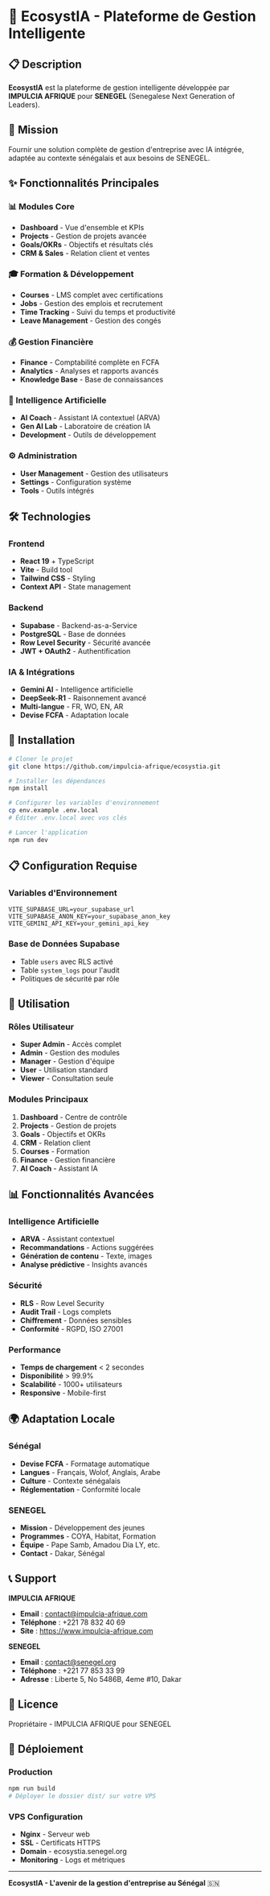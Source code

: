 # 🚀 EcosystIA - Plateforme de Gestion Intelligente

## 📋 Description
**EcosystIA** est la plateforme de gestion intelligente développée par **IMPULCIA AFRIQUE** pour **SENEGEL** (Senegalese Next Generation of Leaders).

## 🎯 Mission
Fournir une solution complète de gestion d'entreprise avec IA intégrée, adaptée au contexte sénégalais et aux besoins de SENEGEL.

## ✨ Fonctionnalités Principales

### 📊 Modules Core
- **Dashboard** - Vue d'ensemble et KPIs
- **Projects** - Gestion de projets avancée
- **Goals/OKRs** - Objectifs et résultats clés
- **CRM & Sales** - Relation client et ventes

### 🎓 Formation & Développement
- **Courses** - LMS complet avec certifications
- **Jobs** - Gestion des emplois et recrutement
- **Time Tracking** - Suivi du temps et productivité
- **Leave Management** - Gestion des congés

### 💰 Gestion Financière
- **Finance** - Comptabilité complète en FCFA
- **Analytics** - Analyses et rapports avancés
- **Knowledge Base** - Base de connaissances

### 🤖 Intelligence Artificielle
- **AI Coach** - Assistant IA contextuel (ARVA)
- **Gen AI Lab** - Laboratoire de création IA
- **Development** - Outils de développement

### ⚙️ Administration
- **User Management** - Gestion des utilisateurs
- **Settings** - Configuration système
- **Tools** - Outils intégrés

## 🛠️ Technologies

### Frontend
- **React 19** + TypeScript
- **Vite** - Build tool
- **Tailwind CSS** - Styling
- **Context API** - State management

### Backend
- **Supabase** - Backend-as-a-Service
- **PostgreSQL** - Base de données
- **Row Level Security** - Sécurité avancée
- **JWT + OAuth2** - Authentification

### IA & Intégrations
- **Gemini AI** - Intelligence artificielle
- **DeepSeek-R1** - Raisonnement avancé
- **Multi-langue** - FR, WO, EN, AR
- **Devise FCFA** - Adaptation locale

## 🚀 Installation

```bash
# Cloner le projet
git clone https://github.com/impulcia-afrique/ecosystia.git

# Installer les dépendances
npm install

# Configurer les variables d'environnement
cp env.example .env.local
# Éditer .env.local avec vos clés

# Lancer l'application
npm run dev
```

## 📋 Configuration Requise

### Variables d'Environnement
```env
VITE_SUPABASE_URL=your_supabase_url
VITE_SUPABASE_ANON_KEY=your_supabase_anon_key
VITE_GEMINI_API_KEY=your_gemini_api_key
```

### Base de Données Supabase
- Table `users` avec RLS activé
- Table `system_logs` pour l'audit
- Politiques de sécurité par rôle

## 🎯 Utilisation

### Rôles Utilisateur
- **Super Admin** - Accès complet
- **Admin** - Gestion des modules
- **Manager** - Gestion d'équipe
- **User** - Utilisation standard
- **Viewer** - Consultation seule

### Modules Principaux
1. **Dashboard** - Centre de contrôle
2. **Projects** - Gestion de projets
3. **Goals** - Objectifs et OKRs
4. **CRM** - Relation client
5. **Courses** - Formation
6. **Finance** - Gestion financière
7. **AI Coach** - Assistant IA

## 📊 Fonctionnalités Avancées

### Intelligence Artificielle
- **ARVA** - Assistant contextuel
- **Recommandations** - Actions suggérées
- **Génération de contenu** - Texte, images
- **Analyse prédictive** - Insights avancés

### Sécurité
- **RLS** - Row Level Security
- **Audit Trail** - Logs complets
- **Chiffrement** - Données sensibles
- **Conformité** - RGPD, ISO 27001

### Performance
- **Temps de chargement** < 2 secondes
- **Disponibilité** > 99.9%
- **Scalabilité** - 1000+ utilisateurs
- **Responsive** - Mobile-first

## 🌍 Adaptation Locale

### Sénégal
- **Devise FCFA** - Formatage automatique
- **Langues** - Français, Wolof, Anglais, Arabe
- **Culture** - Contexte sénégalais
- **Réglementation** - Conformité locale

### SENEGEL
- **Mission** - Développement des jeunes
- **Programmes** - COYA, Habitat, Formation
- **Équipe** - Pape Samb, Amadou Dia LY, etc.
- **Contact** - Dakar, Sénégal

## 📞 Support

**IMPULCIA AFRIQUE**
- **Email** : contact@impulcia-afrique.com
- **Téléphone** : +221 78 832 40 69
- **Site** : https://www.impulcia-afrique.com

**SENEGEL**
- **Email** : contact@senegel.org
- **Téléphone** : +221 77 853 33 99
- **Adresse** : Liberte 5, No 5486B, 4eme #10, Dakar

## 📄 Licence

Propriétaire - IMPULCIA AFRIQUE pour SENEGEL

## 🚀 Déploiement

### Production
```bash
npm run build
# Déployer le dossier dist/ sur votre VPS
```

### VPS Configuration
- **Nginx** - Serveur web
- **SSL** - Certificats HTTPS
- **Domain** - ecosystia.senegel.org
- **Monitoring** - Logs et métriques

---

**EcosystIA - L'avenir de la gestion d'entreprise au Sénégal** 🇸🇳
